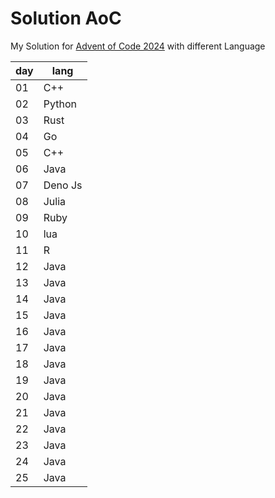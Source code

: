 # Solution AoC

My Solution for [Advent of Code 2024](https://adventofcode.com/2024)
with different Language

| day | lang    |
| --- | ------- |
| 01  | C++     |
| 02  | Python  |
| 03  | Rust    |
| 04  | Go      |
| 05  | C++     |
| 06  | Java    |
| 07  | Deno Js |
| 08  | Julia   |
| 09  | Ruby    |
| 10  | lua     |
| 11  | R       |
| 12  | Java    |
| 13  | Java    |
| 14  | Java    |
| 15  | Java    |
| 16  | Java    |
| 17  | Java    |
| 18  | Java    |
| 19  | Java    |
| 20  | Java    |
| 21  | Java    |
| 22  | Java    |
| 23  | Java    |
| 24  | Java    |
| 25  | Java    |
